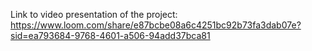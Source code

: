Link to video presentation of the project: https://www.loom.com/share/e87bcbe08a6c4251bc92b73fa3dab07e?sid=ea793684-9768-4601-a506-94add37bca81
